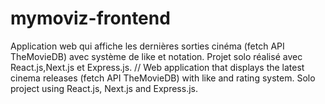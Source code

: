 # mymoviz-frontend
Application web qui affiche les dernières sorties cinéma (fetch API TheMovieDB) avec système de like et notation. Projet solo réalisé avec React.js,Next.js et Express.js.
//
Web application that displays the latest cinema releases (fetch API TheMovieDB) with like and rating system. Solo project using React.js, Next.js and Express.js.

